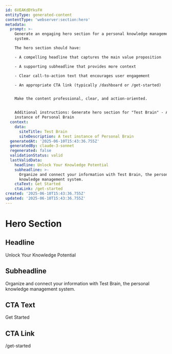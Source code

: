 ```yaml
---
id: 6VEAKdDYksFH
entityType: generated-content
contentType: 'webserver:section:hero'
metadata:
  prompt: >-
    Generate an engaging hero section for a personal knowledge management
    system. 

    The hero section should have:

    - A compelling headline that captures the main value proposition

    - A supporting subheadline that provides more context

    - Clear call-to-action text that encourages user engagement

    - An appropriate CTA link (typically /dashboard or /get-started)


    Make the content professional, clear, and action-oriented.


    Additional instructions: Generate hero section for "Test Brain" - A test
    instance of Personal Brain
  context:
    data:
      siteTitle: Test Brain
      siteDescription: A test instance of Personal Brain
  generatedAt: '2025-06-10T15:43:36.755Z'
  generatedBy: claude-3-sonnet
  regenerated: false
  validationStatus: valid
  lastValidData:
    headline: Unlock Your Knowledge Potential
    subheadline: >-
      Organize and connect your information with Test Brain, the personal
      knowledge management system.
    ctaText: Get Started
    ctaLink: /get-started
created: '2025-06-10T15:43:36.755Z'
updated: '2025-06-10T15:43:36.755Z'
---
```

# Hero Section

## Headline
Unlock Your Knowledge Potential

## Subheadline
Organize and connect your information with Test Brain, the personal knowledge management system.

## CTA Text
Get Started

## CTA Link
/get-started
